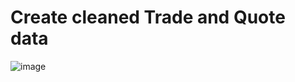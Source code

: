 # Create cleaned Trade and Quote data


![image](https://user-images.githubusercontent.com/80606434/131577750-c3699137-8477-4fca-a848-7b16d1195fdd.png)
